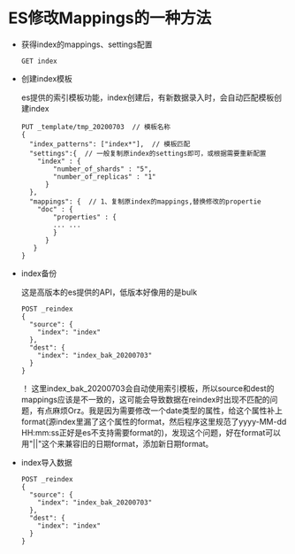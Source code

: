 # ES修改Mappings的一种方法

+ 获得index的mappings、settings配置

  ```
  GET index
  ```

+ 创建index模板

  es提供的索引模板功能，index创建后，有新数据录入时，会自动匹配模板创建index

  ```shell
  PUT _template/tmp_20200703  // 模板名称
  {
    "index_patterns": ["index*"],  // 模板匹配
    "settings":{  // 一般复制原index的settings即可，或根据需要重新配置
      "index" : {
          "number_of_shards" : "5",
          "number_of_replicas" : "1"
        }
    },
    "mappings": {  // 1、复制原index的mappings,替换修改的propertie
      "doc" : {
          "properties" : {
          ... ...
          }
        }
     }
  }
  ```

+ index备份

  这是高版本的es提供的API，低版本好像用的是bulk

  ```shell
  POST _reindex
  {
    "source": {
      "index": "index"
    },
    "dest": {
      "index": "index_bak_20200703"
    }
  }
  ```

  ！ 这里index_bak_20200703会自动使用索引模板，所以source和dest的mappings应该是不一致的，这可能会导致数据在reindex时出现不匹配的问题，有点麻烦Orz。我是因为需要修改一个date类型的属性，给这个属性补上format(源index里漏了这个属性的format，然后程序这里规范了yyyy-MM-dd HH:mm:ss正好是es不支持需要format的)，发现这个问题，好在format可以用"||"这个来兼容旧的日期format，添加新日期format。

+ index导入数据

  ```shell
  POST _reindex
  {
    "source": {
      "index": "index_bak_20200703"
    },
    "dest": {
      "index": "index"
    }
  }
  ```

  

